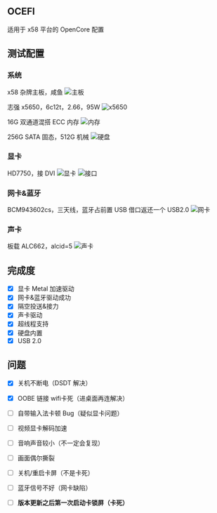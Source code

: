 ## OCEFI
适用于 x58 平台的 OpenCore 配置

## 测试配置
### 系统
x58 杂牌主板，咸鱼
![主板](https://github.com/user-attachments/assets/123c97ff-25d0-4f43-bdb1-c813115b766c)

志强 x5650，6c12t，2.66，95W
![x5650](https://github.com/user-attachments/assets/1626947e-680b-4744-b58e-5d937add1271)

16G 双通道混搭 ECC 内存
![内存](https://github.com/user-attachments/assets/980b84f0-4ec2-4bc5-9fbb-4f0db9dcaeee)

256G SATA 固态，512G 机械
![硬盘](https://github.com/user-attachments/assets/14331c06-b019-4a69-b4e5-46173f037f4a)

### 显卡
HD7750，接 DVI
![显卡](https://github.com/user-attachments/assets/2dd88331-ff91-4444-b592-99aff8d8c033)
![接口](https://github.com/user-attachments/assets/66196a18-adfb-4516-b27b-f6127638cf5f)

### 网卡&蓝牙
BCM943602cs，三天线，蓝牙占前置 USB 借口返还一个 USB2.0
![网卡](https://github.com/user-attachments/assets/3de2a036-02dc-4998-a873-064959ad0e06)

### 声卡
板载 ALC662，alcid=5
![声卡](https://github.com/user-attachments/assets/a7956a38-0e0a-4f73-933f-b6eab5414860)

## 完成度
- [x] 显卡 Metal 加速驱动
- [x] 网卡&蓝牙驱动成功
- [x] 隔空投送&接力
- [x] 声卡驱动
- [x] 超线程支持
- [x] 硬盘内置
- [x] USB 2.0

## 问题
- [x] 关机不断电（DSDT 解决）
- [x] OOBE 链接 wifi卡死（进桌面再连解决）
- [ ] 自带输入法卡顿 Bug（疑似显卡问题） 
- [ ] 视频显卡解码加速
- [ ] 音响声音较小（不一定会复现）
- [ ] 画面偶尔撕裂
- [ ] 关机/重启卡屏（不是卡死）
- [ ] 蓝牙信号不好（网卡缺陷）
- [ ] **版本更新之后第一次启动卡锁屏（卡死）**


